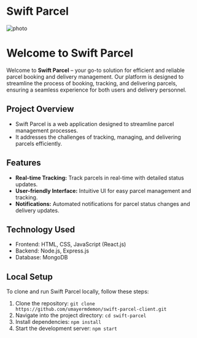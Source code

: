 # Swift Parcel

![photo](https://i.ibb.co/hKt8bmm/Screenshot-2024-06-10-060945.png)

# Welcome to Swift Parcel

Welcome to **Swift Parcel** – your go-to solution for efficient and reliable parcel booking and delivery management. Our platform is designed to streamline the process of booking, tracking, and delivering parcels, ensuring a seamless experience for both users and delivery personnel.

## Project Overview
- Swift Parcel is a web application designed to streamline parcel management processes.
- It addresses the challenges of tracking, managing, and delivering parcels efficiently.

## Features
- **Real-time Tracking:** Track parcels in real-time with detailed status updates.
- **User-friendly Interface:** Intuitive UI for easy parcel management and tracking.
- **Notifications:** Automated notifications for parcel status changes and delivery updates.

## Technology Used
- Frontend: HTML, CSS, JavaScript (React.js)
- Backend: Node.js, Express.js
- Database: MongoDB

## Local Setup
To clone and run Swift Parcel locally, follow these steps:
1. Clone the repository: `git clone https://github.com/umayermdemon/swift-parcel-client.git`
2. Navigate into the project directory: `cd swift-parcel`
3. Install dependencies: `npm install`
4. Start the development server: `npm start`

